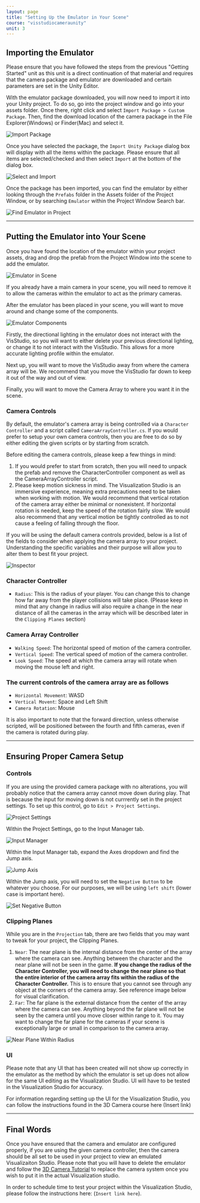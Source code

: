 ```yaml
---
layout: page
title: "Setting Up the Emulator in Your Scene"
course: "visstudiocameraunity"
unit: 3
---
```


## Importing the Emulator

Please ensure that you have followed the steps from the previous "Getting Started" unit as this unit is a direct continuation of that material and requires that the camera package and emulator are downloaded and certain parameters are set in the Unity Editor.

With the emulator package downloaded, you will now need to import it into your Unity project. To do so, go into the project window and go into your assets folder. Once there, right click and select ```Import Package > Custom Package```. Then, find the download location of the camera package in the File Explorer(Windows) or Finder(Mac) and select it.

![Import Package](images/importcustompackage.png)

Once you have selected the package, the ```Import Unity Package``` dialog box will display with all the items within the package. Please ensure that all items are selected/checked and then select ```Import``` at the bottom of the dialog box.

![Select and Import](images/importall.png)

Once the package has been imported, you can find the emulator by either looking through the ```Prefabs``` folder in the Assets folder of the Project Window, or by searching ```Emulator``` within the Project Window Search bar.

![Find Emulator in Project](images/emulatorsearch.png)

---

## Putting the Emulator into Your Scene

Once you have found the location of the emulator within your project assets, drag and drop the prefab from the Project Window into the scene to add the emulator.

![Emulator in Scene](images/emulatorinscene.png)

If you already have a main camera in your scene, you will need to remove it to allow the cameras within the emulator to act as the primary cameras.

After the emulator has been placed in your scene, you will want to move around and change some of the components.

![Emulator Components](images/emulatorcomponents.png)

Firstly, the directional lighting in the emulator does not interact with the VisStudio, so you will want to either delete your previous directional lighting, or change it to not interact with the VisStudio. This allows for a more accurate lighting profile within the emulator.

Next up, you will want to move the VisStudio away from where the camera array will be. We recommend that you move the VisStudio far down to keep it out of the way and out of view.

Finally, you will want to move the Camera Array to where you want it in the scene.

### Camera Controls

By default, the emulator's camera array is being controlled via a ```Character Controller``` and a script called ```CameraArrayController.cs```. If you would prefer to setup your own camera controls, then you are free to do so by either editing the given scripts or by starting from scratch.

Before editing the camera controls, please keep a few things in mind:

1. If you would prefer to start from scratch, then you will need to unpack the prefab and remove the CharacterController component as well as the CameraArrayController script.
2. Please keep motion sickness in mind. The Visualization Studio is an immersive experience, meaning extra precautions need to be taken when working with motion. We would recommend that vertical rotation of the camera array either be minimal or nonexistent. If horizontal rotation is needed, keep the speed of the rotation fairly slow. We would also recommend that any vertical motion be tightly controlled as to not cause a feeling of falling through the floor.

If you will be using the default camera controls provided, below is a list of the fields to consider when applying the camera array to your project. Understanding the specific variables and their purpose will allow you to alter them to best fit your project.

![Inspector](images/inspector.png)

### Character Controller

* ```Radius```: This is the radius of your player. You can change this to change how far away from the player collisions will take place. (Please keep in mind that any change in radius will also require a change in the near distance of all the cameras in the array which will be described later in the ```Clipping Planes``` section)

### Camera Array Controller

* ```Walking Speed```: The horizontal speed of motion of the camera controller.
* ```Vertical Speed```: The vertical speed of motion of the camera controller.
* ```Look Speed```: The speed at which the camera array will rotate when moving the mouse left and right.

### The current controls of the camera array are as follows

* ```Horizontal Movement```: WASD
* ```Vertical Movent```: Space and Left Shift
* ```Camera Rotation```: Mouse

It is also important to note that the forward direction, unless otherwise scripted, will be positioned between the fourth and fifth cameras, even if the camera is rotated during play.

---

## Ensuring Proper Camera Setup

### Controls

If you are using the provided camera package with no alterations, you will probably notice that the camera array cannot move down during play. That is because the input for moving down is not currrently set in the project settings. To set up this control, go to ```Edit > Project Settings```.

![Project Settings](images/projectsettings.png)

Within the Project Settings, go to the Input Manager tab.

![Input Manager](images/inputmanager.png)

Within the Input Manager tab, expand the Axes dropdown and find the Jump axis.

![Jump Axis](images/jumpaxis.png)

Within the Jump axis, you will need to set the ```Negative Button``` to be whatever you choose. For our purposes, we will be using ```left shift``` (lower case is important here).

![Set Negative Button](images/negativebutton.png)

### Clipping Planes

While you are in the ```Projection``` tab, there are two fields that you may want to tweak for your project, the Clipping Planes.

1. ```Near```: The near plane is the internal distance from the center of the array where the camera can see. Anything between the character and the near plane will not be seen in the game. **If you change the radius of the Character Controller, you will need to change the near plane so that the entire interior of the camera array fits within the radius of the Character Controller.** This is to ensure that you cannot see through any object at the corners of the camera array. See reference image below for visual clarification.
2. ```Far```: The far plane is the external distance from the center of the array where the camera can see. Anything beyond the far plane will not be seen by the camera until you move closer within range to it. You may want to change the far plane for the cameras if your scene is exceptionally large or small in comparison to the camera array.

![Near Plane Within Radius](images/nearplane.png)

### UI

Please note that any UI that has been created will not show up correctly in the emulator as the method by which the emulator is set up does not allow for the same UI editing as the Visualization Studio. UI will have to be tested in the Visualization Studio for accuracy.

For information regarding setting up the UI for the Visualization Studio, you can follow the instructions found in the 3D Camera course here (Insert link)

---

## Final Words

Once you have ensured that the camera and emulator are configured properly, if you are using the given camera controller, then the camera should be all set to be used in your project to view an emulated Visualizaiton Studio. Please note that you will have to delete the emulator and follow the [3D Camera Tutorial](../firstpersoncamera/gettingstarted) to replace the camera system once you wish to put it in the actual Visualization studio.

In order to schedule time to test your project within the Visualization Studio, please follow the instructions here: (```Insert link here```).
